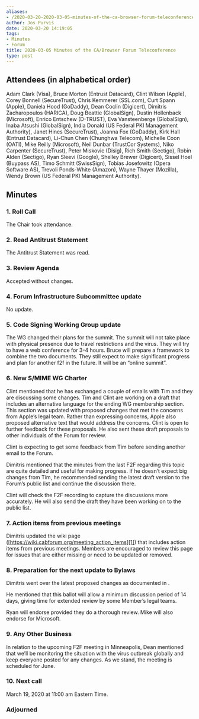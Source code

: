 ```yaml
---
aliases:
- /2020-03-20-2020-03-05-minutes-of-the-ca-browser-forum-teleconference/
author: Jos Purvis
date: 2020-03-20 14:19:05
tags:
- Minutes
- Forum
title: 2020-03-05 Minutes of the CA/Browser Forum Teleconference
type: post
---
```


## Attendees (in alphabetical order) 

Adam Clark (Visa), Bruce Morton (Entrust Datacard), Clint Wilson (Apple), Corey Bonnell (SecureTrust), Chris Kemmerer (SSL.com), Curt Spann (Apple), Daniela Hood (GoDaddy), Dean Coclin (Digicert), Dimitris Zacharopoulos (HARICA), Doug Beattie (GlobalSign), Dustin Hollenback (Microsoft), Enrico Entschew (D-TRUST), Eva Vansteenberge (GlobalSign), Inaba Atsushi (GlobalSign), India Donald (US Federal PKI Management Authority), Janet Hines (SecureTrust), Joanna Fox (GoDaddy), Kirk Hall (Entrust Datacard), Li-Chun Chen (Chunghwa Telecom), Michelle Coon (OATI), Mike Reilly (Microsoft), Neil Dunbar (TrustCor Systems), Niko Carpenter (SecureTrust), Peter Miskovic (Disig), Rich Smith (Sectigo), Robin Alden (Sectigo), Ryan Sleevi (Google), Shelley Brewer (Digicert), Sissel Hoel (Buypass AS), Timo Schmitt (SwissSign), Tobias Josefowitz (Opera Software AS), Trevoli Ponds-White (Amazon), Wayne Thayer (Mozilla), Wendy Brown (US Federal PKI Management Authority).

## Minutes 

### 1. Roll Call 

The Chair took attendance.

### 2. Read Antitrust Statement 

The Antitrust Statement was read.

### 3. Review Agenda 

Accepted without changes.

### 4. Forum Infrastructure Subcommittee update 

No update.

### 5. Code Signing Working Group update 

The WG changed their plans for the summit. The summit will not take place with physical presence due to travel restrictions and the virus. They will try to have a web conference for 3-4 hours. Bruce will prepare a framework to combine the two documents. They still expect to make significant progress and plan for another f2f in the future. It will be an “online summit”.

### 6. New S/MIME WG Charter 

Clint mentioned that he has exchanged a couple of emails with Tim and they are discussing some changes. Tim and Clint are working on a draft that includes an alternative language for the ending WG membership section. This section was updated with proposed changes that met the concerns from Apple’s legal team. Rather than expressing concerns, Apple also proposed alternative text that would address the concerns. Clint is open to further feedback for these proposals. He also sent these draft proposals to other individuals of the Forum for review.

Clint is expecting to get some feedback from Tim before sending another email to the Forum.

Dimitris mentioned that the minutes from the last F2F regarding this topic are quite detailed and useful for making progress. If he doesn’t expect big changes from Tim, he recommended sending the latest draft version to the Forum’s public list and continue the discussion there.

Clint will check the F2F recording to capture the discussions more accurately. He will also send the draft they have been working on to the public list.

### 7. Action items from previous meetings 

Dimitris updated the wiki page ([https://wiki.cabforum.org/meeting_action_items][1]) that includes action items from previous meetings. Members are encouraged to review this page for issues that are either missing or need to be updated or removed.

### 8. Preparation for the next update to Bylaws 

Dimitris went over the latest proposed changes as documented in .

He mentioned that this ballot will allow a minimum discussion period of 14 days, giving time for extended review by some Member’s legal teams.

Ryan will endorse provided they do a thorough review. Mike will also endorse for Microsoft.

### 9. Any Other Business 

In relation to the upcoming F2F meeting in Minneapolis, Dean mentioned that we’ll be monitoring the situation with the virus outbreak globally and keep everyone posted for any changes. As we stand, the meeting is scheduled for June.

### 10. Next call 

March 19, 2020 at 11:00 am Eastern Time.

### Adjourned 

[1]: https://wiki.cabforum.org/meeting_action_items